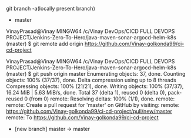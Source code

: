 git branch -a(locally present branch)
* master

VinayPrasad@Vinay MINGW64 /c/Vinay DevOps/CICD FULL DEVOPS PROJECT/Jenkins-Zero-To-Hero/java-maven-sonar-argocd-helm-k8s (master)
$ git remote add origin https://github.com/Vinay-golkonda99/ci-cd-project

VinayPrasad@Vinay MINGW64 /c/Vinay DevOps/CICD FULL DEVOPS PROJECT/Jenkins-Zero-To-Hero/java-maven-sonar-argocd-helm-k8s (master)
$ git push origin master
Enumerating objects: 37, done.
Counting objects: 100% (37/37), done.
Delta compression using up to 8 threads
Compressing objects: 100% (21/21), done.
Writing objects: 100% (37/37), 16.24 MiB | 5.63 MiB/s, done.
Total 37 (delta 1), reused 0 (delta 0), pack-reused 0 (from 0)
remote: Resolving deltas: 100% (1/1), done.
remote:
remote: Create a pull request for 'master' on GitHub by visiting:
remote:      https://github.com/Vinay-golkonda99/ci-cd-project/pull/new/master
remote:
To https://github.com/Vinay-golkonda99/ci-cd-project
 * [new branch]      master -> master
